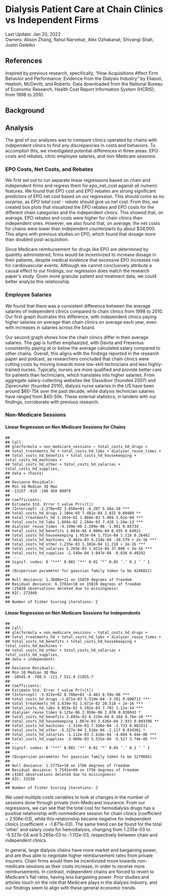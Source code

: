 # Dialysis Patient Care at Chain Clinics vs Independent Firms

Last Update: Jan 20, 2022\
Owners: Alison Zhang, Rahul Narvekar, Alex Ozhakanat, Shivangi Shah, Justin Geletko

## References
Inspired by previous research, specifically, “How Acquisitions Affect Firm Behavior and Performance: Evidence from the Dialysis Industry” by Eliason, Heebsh, McDevitt, and Roberts.
Data downloaded from the National Bureau of Economic Research, Health Cost Report Information System (HCRIS), from 1998 to 2010.

## Background


## Analysis
The goal of our analyses was to compare clinics operated by chains with independent clinics to find any discrepancies in costs and behaviors. To accomplish this, we investigated potential differences in three areas: EPO costs and rebates, clinic employee salaries, and non-Medicare sessions.

### EPO Costs, Net Costs, and Rebates
We first set out to run separate linear regressions based on chain and independent firms and regress them for epo_net_cost against all numeric features. We found that EPO cost and EPO rebates are strong significant predictors of EPO net cost based on our regression. This should come as no surprise, as _EPO total cost - rebate_ should give us net cost. From this, we created box plots that visualized the EPO rebates and EPO costs for the different chain categories and the independent clinics. This showed that, on average, EPO rebates and costs were higher for chain clinics than independent ones. However, we also found that, on average, the net costs for chains were lower than independent counterparts by about $34,000. This aligns with previous studies on EPO, which found that dosage more than doubled post-acquisition.

Since Medicare reimbursement for drugs like EPO are determined by quantity administered, firms would be incentivized to increase dosage in their patients, despite medical evidence that excessive EPO increases risk for cardiovascular events. Although we cannot conclusively attribute a causal effect to our findings, our regression does match the research paper's study. Given more granular patient and treatment data, we could better analyze this relationship.

### Employee Salaries
We found that there was a consistent difference between the average salaries of independent clinics compared to chain clinics from 1998 to 2010. Our first graph illustrates this difference, with independent clinics paying higher salaries on average than chain clinics on average each year, even with increases in salaries
across the board.

Our second graph shows how the chain clinics differ in their average salaries. The gap is further emphasized, with Davita and Fresenius consistently paying at or below the average calculated salary compared to other chains. Overall, this aligns with the findings reported in the research paper and podcast, as researchers concluded that chain clinics were cutting costs by moving towards more low-skill technicians and less highly-trained nurses. Typically, nurses are more qualified and provide better care for patients than technicians, which translates into higher salaries. From aggregate salary-collecting websites like Glassdoor (founded 2007) and Ziprecruiter (founded 2010), dialysis nurse salaries in the US have been around \$60-75k over the past decade, while dialysis technician salaries have ranged from \$40-50k. These external statistics, in tandem with our findings, corroborate with previous research.

### Non-Medicare Sessions
#### Linear Regression on Non Medicare Sessions for Chains
```
##
## Call:
## glm(formula = non_medicare_sessions ~ total_costs_hd_drugs +
## total_treatments_hd + total_costs_hd_labs + dialyser_reuse_times +
## total_costs_hd_benefits + total_costs_hd_housekeeping + total_costs_hd_machines +
## total_costs_hd_other + total_costs_hd_salaries + total_costs_hd_supplies,
## data = chains)
##
## Deviance Residuals:
## Min 1Q Median 3Q Max
## -13157 -819 -196 458 88079
##
## Coefficients:
## Estimate Std. Error t value Pr(>|t|)
## (Intercept) -2.270e+02 3.658e+01 -6.207 5.56e-10 ***
## total_costs_hd_drugs 2.106e-03 7.482e-04 2.815 0.00489 **
## total_treatments_hd 1.103e-02 1.868e-03 5.904 3.62e-09 ***
## total_costs_hd_labs 1.694e-02 2.284e-03 7.420 1.24e-13 ***
## dialyser_reuse_times -4.199e-06 2.209e-06 -1.901 0.05734 .
## total_costs_hd_benefits 1.863e-04 4.096e-04 0.455 0.64921
## total_costs_hd_housekeeping 1.953e-04 1.751e-04 1.116 0.26462
## total_costs_hd_machines -4.462e-03 4.218e-04 -10.579 < 2e-16 ***
## total_costs_hd_other 1.235e-03 1.102e-04 11.210 < 2e-16 ***
## total_costs_hd_salaries 5.265e-03 1.421e-04 37.046 < 2e-16 ***
## total_costs_hd_supplies -2.549e-04 3.047e-04 -0.836 0.40292
## ---
## Signif. codes: 0 ’***’ 0.001 ’**’ 0.01 ’*’ 0.05 ’.’ 0.1 ’ ’ 1
##
## (Dispersion parameter for gaussian family taken to be 4246822)
##
## Null deviance: 1.3680e+11 on 15029 degrees of freedom
## Residual deviance: 6.3783e+10 on 15019 degrees of freedom
## (25828 observations deleted due to missingness)
## AIC: 272049
##
## Number of Fisher Scoring iterations: 2
```

#### Linear Regression on Non Medicare Sessions for Independents
```
##
## Call:
## glm(formula = non_medicare_sessions ~ total_costs_hd_drugs +
## total_treatments_hd + total_costs_hd_labs + dialyser_reuse_times +
## total_costs_hd_benefits + total_costs_hd_housekeeping + total_costs_hd_machines +
## total_costs_hd_other + total_costs_hd_salaries + total_costs_hd_supplies,
## data = independent)
##
## Deviance Residuals:
## Min 1Q Median 3Q Max
## -10545.9 -760.5 -111.7 551.9 21055.7
##
## Coefficients:
## Estimate Std. Error t value Pr(>|t|)
## (Intercept) -3.922e+02 8.788e+01 -4.463 8.59e-06 ***
## total_costs_hd_drugs -1.871e-03 5.519e-04 -3.391 0.000712 ***
## total_treatments_hd 3.839e-01 1.871e-02 20.518 < 2e-16 ***
## total_costs_hd_labs 4.053e-02 5.202e-03 7.792 1.12e-14 ***
## dialyser_reuse_times 6.125e-06 2.950e-06 2.076 0.038043 *
## total_costs_hd_benefits 3.895e-03 6.319e-04 6.164 8.76e-10 ***
## total_costs_hd_housekeeping 1.067e-03 3.636e-04 2.933 0.003396 **
## total_costs_hd_machines -1.314e-03 7.586e-04 -1.733 0.083311 .
## total_costs_hd_other -5.327e-04 2.516e-04 -2.117 0.034361 *
## total_costs_hd_salaries -1.112e-03 2.416e-04 -4.604 4.44e-06 ***
## total_costs_hd_supplies -3.060e-03 5.535e-04 -5.527 3.74e-08 ***
## ---
## Signif. codes: 0 ’***’ 0.001 ’**’ 0.01 ’*’ 0.05 ’.’ 0.1 ’ ’ 1
##
## (Dispersion parameter for gaussian family taken to be 3279694)
##
## Null deviance: 1.5775e+10 on 1766 degrees of freedom
## Residual deviance: 5.7591e+09 on 1756 degrees of freedom
## (4163 observations deleted due to missingness)
## AIC: 31538
##
## Number of Fisher Scoring iterations: 2
```

We used multiple costs variables to look at changes in the number of sessions done through private (non-Medicare) insurance. From our regressions, we can see that the total cost for hemodialysis drugs has a positive relationship with nonmedicare session for chain clinics (coefficient = 2.106e-03), while this relationship became negative for independent clinics (coefficient = -1.871e-03). The same trend can be found for the total 'other' and salary costs for hemodialysis, changing from 1.235e-03 to -5.327e-04 and 5.265e-03 to -1.112e-03, respectively between chain and independent clinics.

In general, large dialysis chains have more market and bargaining power, and are thus able to negotiate higher reimbursement rates from private insurers. Chain firms would then be incentivized move towards non-medicare sessions as their costs increase, in order to receive more reimbursements. In contrast, independent chains are forced to revert to Medicare's flat rates, having less bargaining power. Prior studies and articles touch on the role that Medicare plays in the dialysis industry, and our findings seem to align with these general economic trends.
